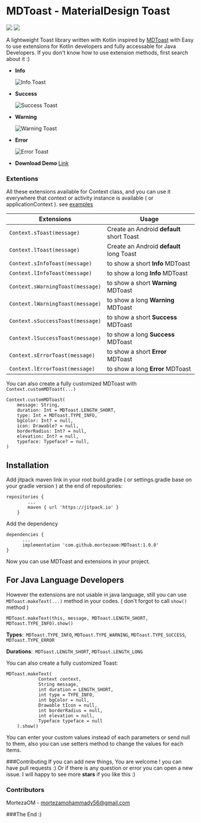 # MDToast - MaterialDesign Toast

![](https://img.shields.io/github/stars/mortezaom/MDToast.svg) ![](https://img.shields.io/github/release/mortezaom/MDToast.svg)

A lightweight Toast library written with Kotlin inspired by [MDToast](https://github.com/valdesekamdem/MaterialDesign-Toast "MDToast") with Easy to use extensions for Kotlin developers and fully accessable for Java Developers. If you don't know how to use extension methods, first search about it :)

* **Info**

    ![Info Toast](https://raw.githubusercontent.com/valdesekamdem/MaterialDesign-Toast/master/images/info.png)
* **Success**
    
    ![Success Toast](https://raw.githubusercontent.com/valdesekamdem/MaterialDesign-Toast/master/images/success.png)
* **Warning**

    ![Warning Toast](https://raw.githubusercontent.com/valdesekamdem/MaterialDesign-Toast/master/images/warning.png)
* **Error**
    
    ![Error Toast](https://raw.githubusercontent.com/valdesekamdem/MaterialDesign-Toast/master/images/error.png)

* **Download Demo** [Link](https://github.com/mortezaom/MDToast/blob/main/app/release/app-release.apk "Link")

### Extentions
All these extensions available for Context class, and you can use it everywhere that context or activity instance is available ( or applicationContext ). see [examples](https://github.com/mortezaom/MDToast/blob/main/app/src/main/java/dev/mortezaom/example/MainActivity.kt "examples")

Extensions  | Usage
------------- | -------------
`Context.sToast(message)`  | Create an Android **default** short Toast
`Context.lToast(message)`  | Create an Android **default** long Toast
`Context.sInfoToast(message)`  | to show a short **Info** MDToast
`Context.lInfoToast(message)`  | to show a long **Info** MDToast
`Context.sWarningToast(message)`  | to show a short **Warning** MDToast
`Context.lWarningToast(message)`  | to show a long **Warning** MDToast
`Context.sSuccessToast(message)`  | to show a short **Success** MDToast
`Context.lSuccessToast(message)`  | to show a long **Success** MDToast
`Context.sErrorToast(message)`  | to show a short **Error** MDToast
`Context.lErrorToast(message)`  | to show a long **Error** MDToast

You can also create a fully customized MDToast with `Context.customMDToast(...)`

```
Context.customMDToast(
    message: String,
    duration: Int = MDToast.LENGTH_SHORT,
    type: Int = MDToast.TYPE_INFO,
    bgColor: Int? = null,
    icon: Drawable? = null,
    borderRadius: Int? = null,
    elevation: Int? = null,
    typeface: Typeface? = null,
)
```

## Installation
Add jitpack maven link in your root build.gradle ( or settings.gradle base on your gradle version ) at the end of repositories:
```
repositories {
        ...
        maven { url 'https://jitpack.io' }
    }
```
Add the dependency
```
dependencies {
      ...
	  implementation 'com.github.mortezaom:MDToast:1.0.0'
}
```
Now you can use MDToast and extensions in your project.

## For Java Language Developers

However the extensions are not usable in java language, still you can use `MDToast.makeText(...)` method in your codes. ( don't forgot to call `show()` method  )

```
MDToast.makeText(this, message, MDToast.LENGTH_SHORT, MDToast.TYPE_INFO).show()
```
**Types**:` MDToast.TYPE_INFO`, `MDToast.TYPE_WARNING`, `MDToast.TYPE_SUCCESS`, `MDToast.TYPE_ERROR`

**Durations**:` MDToast.LENGTH_SHORT`, `MDToast.LENGTH_LONG`

You can also create a fully customized Toast:
```
MDToast.makeText(
            Context context,
            String message,
            int duration = LENGTH_SHORT,
            int type = TYPE_INFO,
            int bgColor = null,
            Drawable tIcon = null,
            int borderRadius = null,
            int elevation = null,
            Typeface typeface = null
    ).show()
```
You can enter your custom values instead of each parameters or send null to them, also you can use setters method to change the values for each items.


###Contributing
If you can add new things, You are welcome ! you can have pull requests :)
Or if there is any question or error you can open a new issue.
I will happy to see more **stars** if you like this :)

### Contributors
MortezaOM - mortezamohammady56@gmail.com

###The End :)
